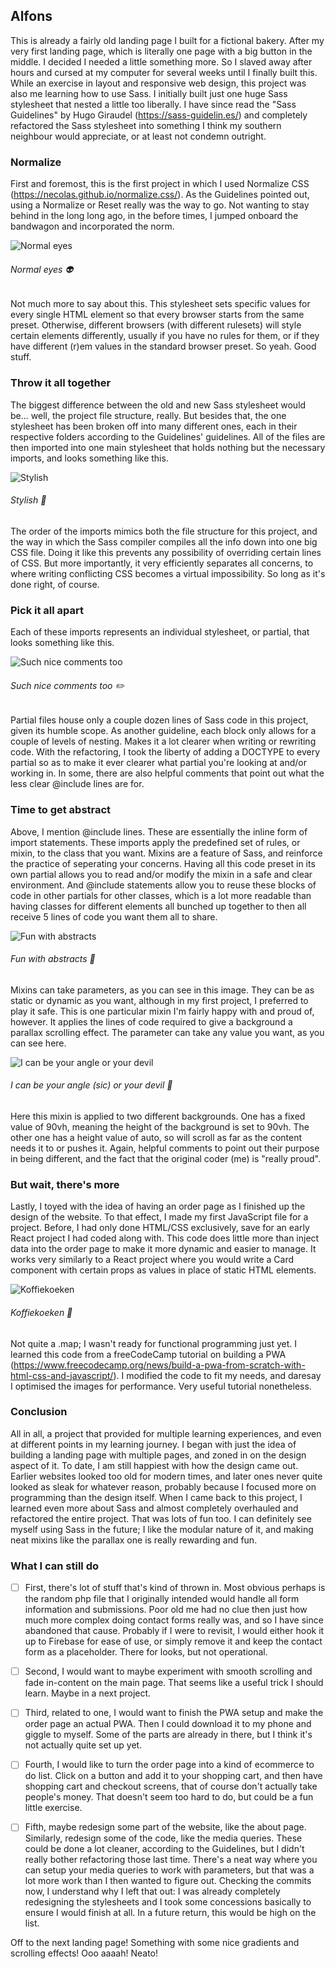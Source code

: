 ## Alfons

This is already a fairly old landing page I built for a fictional bakery. After my very first landing page, which is literally one page with a big button in the middle. I decided I needed a little something more. So I slaved away after hours and cursed at my computer for several weeks until I finally built this. While an exercise in layout and responsive web design, this project was also me learning how to use Sass. I initially built just one huge Sass stylesheet that nested a little too liberally. I have since read the "Sass Guidelines" by Hugo Giraudel (https://sass-guidelin.es/) and completely refactored the Sass stylesheet into something I think my southern neighbour would appreciate, or at least not condemn outright.

### Normalize

First and foremost, this is the first project in which I used Normalize CSS (https://necolas.github.io/normalize.css/). As the Guidelines pointed out, using a Normalize or Reset really was the way to go. Not wanting to stay behind in the long long ago, in the before times, I jumped onboard the bandwagon and incorporated the norm. 

![Normal eyes](https://user-images.githubusercontent.com/54646908/104959034-8cc9bb80-59d1-11eb-9b9a-4bbba3515006.png)
###### Normal eyes :alien:

Not much more to say about this. This stylesheet sets specific values for every single HTML element so that every browser starts from the same preset. Otherwise, different browsers (with different rulesets) will style certain elements differently, usually if you have no rules for them, or if they have different (r)em values in the standard browser preset. So yeah. Good stuff.

### Throw it all together

The biggest difference between the old and new Sass stylesheet would be... well, the project file structure, really. But besides that, the one stylesheet has been broken off into many different ones, each in their respective folders according to the Guidelines' guidelines. All of the files are then imported into one main stylesheet that holds nothing but the necessary imports, and looks something like this.

![Stylish](https://user-images.githubusercontent.com/54646908/104959026-8afff800-59d1-11eb-8865-5a85eea10320.png)
###### Stylish :dancer:

The order of the imports mimics both the file structure for this project, and the way in which the Sass compiler compiles all the info down into one big CSS file. Doing it like this prevents any possibility of overriding certain lines of CSS. But more importantly, it very efficiently separates all concerns, to where writing conflicting CSS becomes a virtual impossibility. So long as it's done right, of course.

### Pick it all apart

Each of these imports represents an individual stylesheet, or partial, that looks something like this.

![Such nice comments too](https://user-images.githubusercontent.com/54646908/104959029-8b988e80-59d1-11eb-8387-5661f601f47c.png)
###### Such nice comments too :pencil2:

Partial files house only a couple dozen lines of Sass code in this project, given its humble scope. As another guideline, each block only allows for a couple of levels of nesting. Makes it a lot clearer when writing or rewriting code. With the refactoring, I took the liberty of adding a DOCTYPE to every partial so as to make it ever clearer what partial you're looking at and/or working in. In some, there are also helpful comments that point out what the less clear @include lines are for. 

### Time to get abstract

Above, I mention @include lines. These are essentially the inline form of import statements. These imports apply the predefined set of rules, or mixin, to the class that you want. Mixins are a feature of Sass, and reinforce the practice of seperating your concerns. Having all this code preset in its own partial allows you to read and/or modify the mixin in a safe and clear environment. And @include statements allow you to reuse these blocks of code in other partials for other classes, which is a lot more readable than having classes for different elements all bunched up together to then all receive 5 lines of code you want them all to share.

![Fun with abstracts](https://user-images.githubusercontent.com/54646908/104959030-8c312500-59d1-11eb-825f-d23de616301f.png)
###### Fun with abstracts :crystal_ball:

Mixins can take parameters, as you can see in this image. They can be as static or dynamic as you want, although in my first project, I preferred to play it safe. This is one particular mixin I'm fairly happy with and proud of, however. It applies the lines of code required to give a background a parallax scrolling effect. The parameter can take any value you want, as you can see here.

![I can be your angle or your devil](https://user-images.githubusercontent.com/54646908/104959032-8c312500-59d1-11eb-96eb-935c4696e43d.png)
###### I can be your angle (sic) or your devil :angel:

Here this mixin is applied to two different backgrounds. One has a fixed value of 90vh, meaning the height of the background is set to 90vh. The other one has a height value of auto, so will scroll as far as the content needs it to or pushes it. Again, helpful comments to point out their purpose in being different, and the fact that the original coder (me) is "really proud".

### But wait, there's more

Lastly, I toyed with the idea of having an order page as I finished up the design of the website. To that effect, I made my first JavaScript file for a project. Before, I had only done HTML/CSS exclusively, save for an early React project I had coded along with. This code does little more than inject data into the order page to make it more dynamic and easier to manage. It works very similarly to a React project where you would write a Card component with certain props as values in place of static HTML elements.

![Koffiekoeken](https://user-images.githubusercontent.com/54646908/104959017-889d9e00-59d1-11eb-8c9f-c1f0374bba37.png)
###### Koffiekoeken :doughnut:

Not quite a .map; I wasn't ready for functional programming just yet. I learned this code from a freeCodeCamp tutorial on building a PWA (https://www.freecodecamp.org/news/build-a-pwa-from-scratch-with-html-css-and-javascript/). I modified the code to fit my needs, and daresay I optimised the images for performance. Very useful tutorial nonetheless.

### Conclusion

All in all, a project that provided for multiple learning experiences, and even at different points in my learning journey. I began with just the idea of building a landing page with multiple pages, and zoned in on the design aspect of it. To date, I am still happiest with how the design came out. Earlier websites looked too old for modern times, and later ones never quite looked as sleak for whatever reason, probably because I focused more on programming than the design itself. When I came back to this project, I learned even more about Sass and almost completely overhauled and refactored the entire project. That was lots of fun too. I can definitely see myself using Sass in the future; I like the modular nature of it, and making neat mixins like the parallax one is really rewarding and fun.

### What I can still do

- [ ] First, there's lot of stuff that's kind of thrown in. Most obvious perhaps is the random php file that I originally intended would handle all form information and submissions. Poor old me had no clue then just how much more complex doing contact forms really was, and so I have since abandoned that cause. Probably if I were to revisit, I would either hook it up to Firebase for ease of use, or simply remove it and keep the contact form as a placeholder. There for looks, but not operational. 

- [ ] Second, I would want to maybe experiment with smooth scrolling and fade in-content on the main page. That seems like a useful trick I should learn. Maybe in a next project.

- [ ] Third, related to one, I would want to finish the PWA setup and make the order page an actual PWA. Then I could download it to my phone and giggle to myself. Some of the parts are already in there, but I think it's not actually quite set up yet.

- [ ] Fourth, I would like to turn the order page into a kind of ecommerce to do list. Click on a button and add it to your shopping cart, and then have shopping cart and checkout screens, that of course don't actually take people's money. That doesn't seem too hard to do, but could be a fun little exercise.

- [ ] Fifth, maybe redesign some part of the website, like the about page. Similarly, redesign some of the code, like the media queries. These could be done a lot cleaner, according to the Guidelines, but I didn't really bother refactoring those last time. There's a neat way where you can setup your media queries to work with parameters, but that was a lot more work than I then wanted to figure out. Checking the commits now, I understand why I left that out: I was already completely redesigning the stylesheets and I took some concessions basically to ensure I would finish at all. In a future return, this would be high on the list.


Off to the next landing page! Something with some nice gradients and scrolling effects! Ooo aaaah! Neato!
